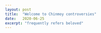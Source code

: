 ```yaml
---
layout: post
title:  "Welcome to Chinmoy controversies"
date:   2020-06-25
excerpt: "frequently refers beloved"
---
```

